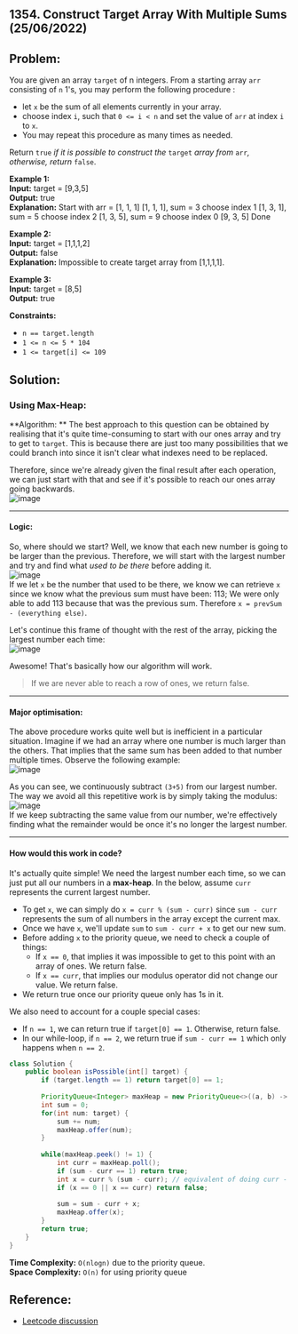 ## 1354. Construct Target Array With Multiple Sums (25/06/2022)

## Problem:

You are given an array  `target`  of n integers. From a starting array  `arr`  consisting of  `n`  1's, you may perform the following procedure :

-   let  `x`  be the sum of all elements currently in your array.
-   choose index  `i`, such that  `0 <= i < n`  and set the value of  `arr`  at index  `i`  to  `x`.
-   You may repeat this procedure as many times as needed.

Return  `true`  _if it is possible to construct the_  `target`  _array from_  `arr`_, otherwise, return_  `false`.

**Example 1:** <br>
**Input:** target = [9,3,5] <br>
**Output:** true <br>
**Explanation:** Start with arr = [1, 1, 1] 
[1, 1, 1], sum = 3 choose index 1
[1, 3, 1], sum = 5 choose index 2
[1, 3, 5], sum = 9 choose index 0
[9, 3, 5] Done

**Example 2:** <br>
**Input:** target = [1,1,1,2] <br>
**Output:** false <br>
**Explanation:** Impossible to create target array from [1,1,1,1].

**Example 3:** <br>
**Input:** target = [8,5] <br>
**Output:** true <br>

**Constraints:** <br>
-   `n == target.length`
-   `1 <= n <= 5 * 104`
-   `1 <= target[i] <= 109`

## Solution:

### Using Max-Heap:
**Algorithm: **
The best approach to this question can be obtained by realising that it's quite time-consuming to start with our ones array and try to get to  `target`. This is because there are just too many possibilities that we could branch into since it isn't clear what indexes need to be replaced.

Therefore, since we're already given the final result after each operation, we can just start with that and see if it's possible to reach our ones array going  backwards.  
![image](https://assets.leetcode.com/users/images/1f3fe4d7-e766-4c77-88eb-4fadc447b4c8_1656036119.3696065.png)

----------

#### Logic:

So, where should we start? Well, we know that each new number is going to be larger than the previous. Therefore, we will start with the largest number and try and find what  _used to be there_  before adding it.  
![image](https://assets.leetcode.com/users/images/5d470734-fd5d-41d8-bcd3-1ab76d2fe281_1656036080.1216755.png)  
If we let  `x`  be the number that used to be there, we know we can retrieve  `x`  since we know what the previous sum must have been: 113; We were only able to add 113 because that was the previous sum. Therefore  `x = prevSum - (everything else)`.

Let's continue this frame of thought with the rest of the array, picking the largest number each time:  
![image](https://assets.leetcode.com/users/images/75c632a7-af5b-46d1-98bd-291e2dbddc1c_1656036359.436506.png)

Awesome! That's basically how our algorithm will work.

> If we are never able to reach a row of ones, we return false.

----------

#### Major optimisation:

The above procedure works quite well but is inefficient in a particular situation. Imagine if we had an array where one number is much larger than the others. That implies that the same sum has been added to that number multiple times. Observe the following example:  
![image](https://assets.leetcode.com/users/images/e7c26fec-ad3c-4fbf-bcba-91b0d57efc0a_1656036450.9751275.png)

As you can see, we continuously subtract  `(3+5)`  from our largest number. The way we avoid all this repetitive work is by simply taking the modulus:  
![image](https://assets.leetcode.com/users/images/1ad32f56-1e25-468d-b996-1675e63bd738_1656036492.7137828.png)  
If we keep subtracting the same value from our number, we're effectively finding what the remainder would be once it's no longer the largest number.

----------

#### How would this work in code?

It's actually quite simple! We need the largest number each time, so we can just put all our numbers in a  **max-heap**. In the below, assume  `curr`  represents the current largest number.

-   To get  `x`, we can simply do  `x = curr % (sum - curr)`  since  `sum - curr`  represents the sum of all numbers in the array except the current max.
-   Once we have  `x`, we'll update  `sum`  to  `sum - curr + x`  to get our new sum.
-   Before adding  `x`  to the priority queue, we need to check a couple of things:
    -   If  `x == 0`, that implies it was impossible to get to this point with an array of ones. We return false.
    -   If  `x == curr`, that implies our modulus operator did not change our value. We return false.
-   We return true once our priority queue only has 1s in it.

We also need to account for a couple special cases:

-   If  `n == 1`, we can return true if  `target[0] == 1`. Otherwise, return false.
-   In our while-loop, if  `n == 2`, we return true if  `sum - curr == 1`  which only happens when  `n == 2`.

```Java
class Solution {
    public boolean isPossible(int[] target) {
        if (target.length == 1) return target[0] == 1;
        
        PriorityQueue<Integer> maxHeap = new PriorityQueue<>((a, b) -> b - a);
        int sum = 0;
        for(int num: target) {
            sum += num;
            maxHeap.offer(num);
        }
        
        while(maxHeap.peek() != 1) {
            int curr = maxHeap.poll();
            if (sum - curr == 1) return true;
            int x = curr % (sum - curr); // equivalent of doing curr - (sum - curr) repeatedly
            if (x == 0 || x == curr) return false;
            
            sum = sum - curr + x;
            maxHeap.offer(x);
        }
        return true;
    }
}
```

**Time Complexity:** `O(nlogn)` due to the priority queue. <br>
**Space Complexity:** `O(n)` for using priority queue

## Reference:
- [Leetcode discussion](https://leetcode.com/problems/construct-target-array-with-multiple-sums/discuss/2189445/Visual-Explanation-or-JAVA-Max-Heap)